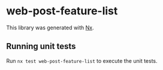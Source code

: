 # web-post-feature-list

This library was generated with [Nx](https://nx.dev).

## Running unit tests

Run `nx test web-post-feature-list` to execute the unit tests.

